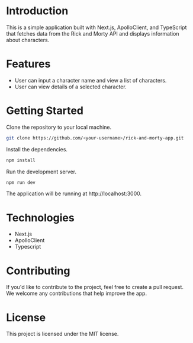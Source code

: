 # Introduction
This is a simple application built with Next.js, ApolloClient, and TypeScript that fetches data from the Rick and Morty API and displays information about characters.

# Features
* User can input a character name and view a list of characters.
* User can view details of a selected character.

# Getting Started
Clone the repository to your local machine.
```bash
git clone https://github.com/<your-username>/rick-and-morty-app.git
```

Install the dependencies.
```bash
npm install
```

Run the development server.
```bash
npm run dev
```

The application will be running at http://localhost:3000.

# Technologies
* Next.js
* ApolloClient
* Typescript
# Contributing
If you'd like to contribute to the project, feel free to create a pull request. We welcome any contributions that help improve the app.

# License
This project is licensed under the MIT license.

